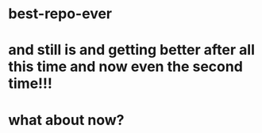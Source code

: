 # best-repo-ever
# and still is and getting better after all this time and now even the second time!!!
# what about now?